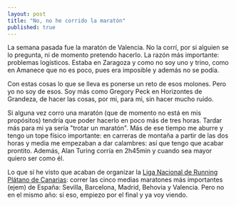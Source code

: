 ```yaml
---
layout: post
title: "No, no he corrido la maratón"
published: true
---
```


La semana pasada fue la maratón de Valencia. No la corrí, por si alguien se lo pregunta, ni de momento pretendo hacerlo. La razón más importante: problemas logísticos. Estaba en Zaragoza y como no soy uno y trino, como en Amanece que no es poco, pues era imposible y además no se podía.

Con estas cosas lo que se lleva es ponerse un reto de esos molones. Pero yo no soy de esos. Soy más como Gregory Peck en Horizontes de Grandeza, de hacer las cosas, por mi, para mi, sin hacer mucho ruido.

Si alguna vez corro una maratón (que de momento no está en mis propósitos) tendría que poder hacerlo en poco más de tres horas. Tardar más para mi ya sería "trotar un maratón". Más de ese tiempo me aburre y tengo un tope físico importante: en carreras de montaña a partir de las dos horas y media me empezaban a dar calambres: así que tengo que acabar prontito. Además, Alan Turing corría en 2h45min y cuando sea mayor quiero ser como él.

Lo que sí he visto que acaban de organizar la [Liga Nacional de Running Plátano de Canarias](https://liganacionalrunning.es/): correr las cinco medias maratones más importantes (ejem) de España: Sevilla, Barcelona, Madrid, Behovia y Valencia. Pero no en el mismo año: si eso, empiezo por el final y ya voy viendo.
